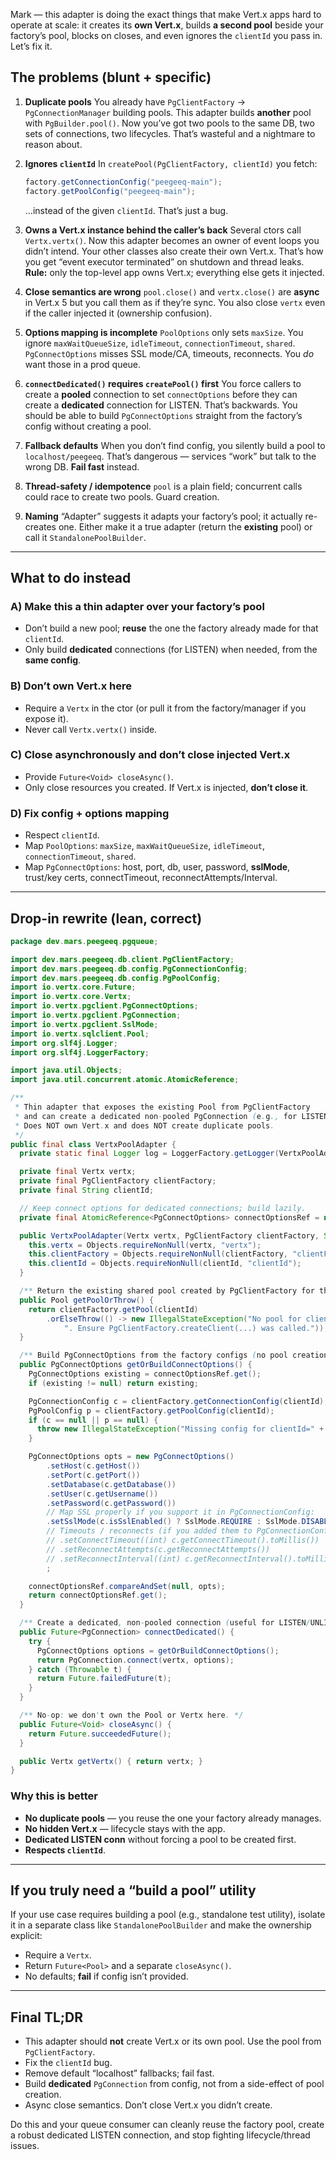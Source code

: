 Mark — this adapter is doing the exact things that make Vert.x apps hard to operate at scale: it creates its **own Vert.x**, builds **a second pool** beside your factory’s pool, blocks on closes, and even ignores the `clientId` you pass in. Let’s fix it.

## The problems (blunt + specific)

1. **Duplicate pools**
   You already have `PgClientFactory` → `PgConnectionManager` building pools. This adapter builds **another** pool with `PgBuilder.pool()`. Now you’ve got two pools to the same DB, two sets of connections, two lifecycles. That’s wasteful and a nightmare to reason about.

2. **Ignores `clientId`**
   In `createPool(PgClientFactory, clientId)` you fetch:

   ```java
   factory.getConnectionConfig("peegeeq-main");
   factory.getPoolConfig("peegeeq-main");
   ```

   …instead of the given `clientId`. That’s just a bug.

3. **Owns a Vert.x instance behind the caller’s back**
   Several ctors call `Vertx.vertx()`. Now this adapter becomes an owner of event loops you didn’t intend. Your other classes also create their own Vert.x. That’s how you get “event executor terminated” on shutdown and thread leaks.
   **Rule:** only the top-level app owns Vert.x; everything else gets it injected.

4. **Close semantics are wrong**
   `pool.close()` and `vertx.close()` are **async** in Vert.x 5 but you call them as if they’re sync. You also close `vertx` even if the caller injected it (ownership confusion).

5. **Options mapping is incomplete**
   `PoolOptions` only sets `maxSize`. You ignore `maxWaitQueueSize`, `idleTimeout`, `connectionTimeout`, `shared`. `PgConnectOptions` misses SSL mode/CA, timeouts, reconnects. You *do* want those in a prod queue.

6. **`connectDedicated()` requires `createPool()` first**
   You force callers to create a **pooled** connection to set `connectOptions` before they can create a **dedicated** connection for LISTEN. That’s backwards. You should be able to build `PgConnectOptions` straight from the factory’s config without creating a pool.

7. **Fallback defaults**
   When you don’t find config, you silently build a pool to `localhost/peegeeq`. That’s dangerous — services “work” but talk to the wrong DB. **Fail fast** instead.

8. **Thread-safety / idempotence**
   `pool` is a plain field; concurrent calls could race to create two pools. Guard creation.

9. **Naming**
   “Adapter” suggests it adapts your factory’s pool; it actually re-creates one. Either make it a true adapter (return the **existing** pool) or call it `StandalonePoolBuilder`.

---

## What to do instead

### A) Make this a thin adapter over **your factory’s pool**

* Don’t build a new pool; **reuse** the one the factory already made for that `clientId`.
* Only build **dedicated** connections (for LISTEN) when needed, from the **same config**.

### B) Don’t own Vert.x here

* Require a `Vertx` in the ctor (or pull it from the factory/manager if you expose it).
* Never call `Vertx.vertx()` inside.

### C) Close asynchronously and don’t close injected Vert.x

* Provide `Future<Void> closeAsync()`.
* Only close resources you created. If Vert.x is injected, **don’t close it**.

### D) Fix config + options mapping

* Respect `clientId`.
* Map `PoolOptions`: `maxSize`, `maxWaitQueueSize`, `idleTimeout`, `connectionTimeout`, `shared`.
* Map `PgConnectOptions`: host, port, db, user, password, **sslMode**, trust/key certs, connectTimeout, reconnectAttempts/Interval.

---

## Drop-in rewrite (lean, correct)

```java
package dev.mars.peegeeq.pgqueue;

import dev.mars.peegeeq.db.client.PgClientFactory;
import dev.mars.peegeeq.db.config.PgConnectionConfig;
import dev.mars.peegeeq.db.config.PgPoolConfig;
import io.vertx.core.Future;
import io.vertx.core.Vertx;
import io.vertx.pgclient.PgConnectOptions;
import io.vertx.pgclient.PgConnection;
import io.vertx.pgclient.SslMode;
import io.vertx.sqlclient.Pool;
import org.slf4j.Logger;
import org.slf4j.LoggerFactory;

import java.util.Objects;
import java.util.concurrent.atomic.AtomicReference;

/**
 * Thin adapter that exposes the existing Pool from PgClientFactory
 * and can create a dedicated non-pooled PgConnection (e.g., for LISTEN/UNLISTEN).
 * Does NOT own Vert.x and does NOT create duplicate pools.
 */
public final class VertxPoolAdapter {
  private static final Logger log = LoggerFactory.getLogger(VertxPoolAdapter.class);

  private final Vertx vertx;
  private final PgClientFactory clientFactory;
  private final String clientId;

  // Keep connect options for dedicated connections; build lazily.
  private final AtomicReference<PgConnectOptions> connectOptionsRef = new AtomicReference<>();

  public VertxPoolAdapter(Vertx vertx, PgClientFactory clientFactory, String clientId) {
    this.vertx = Objects.requireNonNull(vertx, "vertx");
    this.clientFactory = Objects.requireNonNull(clientFactory, "clientFactory");
    this.clientId = Objects.requireNonNull(clientId, "clientId");
  }

  /** Return the existing shared pool created by PgClientFactory for this clientId. */
  public Pool getPoolOrThrow() {
    return clientFactory.getPool(clientId)
        .orElseThrow(() -> new IllegalStateException("No pool for clientId=" + clientId +
            ". Ensure PgClientFactory.createClient(...) was called."));
  }

  /** Build PgConnectOptions from the factory configs (no pool creation required). */
  public PgConnectOptions getOrBuildConnectOptions() {
    PgConnectOptions existing = connectOptionsRef.get();
    if (existing != null) return existing;

    PgConnectionConfig c = clientFactory.getConnectionConfig(clientId);
    PgPoolConfig p = clientFactory.getPoolConfig(clientId);
    if (c == null || p == null) {
      throw new IllegalStateException("Missing config for clientId=" + clientId);
    }

    PgConnectOptions opts = new PgConnectOptions()
        .setHost(c.getHost())
        .setPort(c.getPort())
        .setDatabase(c.getDatabase())
        .setUser(c.getUsername())
        .setPassword(c.getPassword())
        // Map SSL properly if you support it in PgConnectionConfig:
        .setSslMode(c.isSslEnabled() ? SslMode.REQUIRE : SslMode.DISABLE)
        // Timeouts / reconnects (if you added them to PgConnectionConfig):
        // .setConnectTimeout((int) c.getConnectTimeout().toMillis())
        // .setReconnectAttempts(c.getReconnectAttempts())
        // .setReconnectInterval((int) c.getReconnectInterval().toMillis())
        ;

    connectOptionsRef.compareAndSet(null, opts);
    return connectOptionsRef.get();
  }

  /** Create a dedicated, non-pooled connection (useful for LISTEN/UNLISTEN). */
  public Future<PgConnection> connectDedicated() {
    try {
      PgConnectOptions options = getOrBuildConnectOptions();
      return PgConnection.connect(vertx, options);
    } catch (Throwable t) {
      return Future.failedFuture(t);
    }
  }

  /** No-op: we don't own the Pool or Vertx here. */
  public Future<Void> closeAsync() {
    return Future.succeededFuture();
  }

  public Vertx getVertx() { return vertx; }
}
```

### Why this is better

* **No duplicate pools** — you reuse the one your factory already manages.
* **No hidden Vert.x** — lifecycle stays with the app.
* **Dedicated LISTEN conn** without forcing a pool to be created first.
* **Respects `clientId`**.

---

## If you truly need a “build a pool” utility

If your use case requires building a pool (e.g., standalone test utility), isolate it in a separate class like `StandalonePoolBuilder` and make the ownership explicit:

* Require a `Vertx`.
* Return `Future<Pool>` and a separate `closeAsync()`.
* No defaults; **fail** if config isn’t provided.

---

## Final TL;DR

* This adapter should **not** create Vert.x or its own pool. Use the pool from `PgClientFactory`.
* Fix the `clientId` bug.
* Remove default “localhost” fallbacks; fail fast.
* Build **dedicated** `PgConnection` from config, not from a side-effect of pool creation.
* Async close semantics. Don’t close Vert.x you didn’t create.

Do this and your queue consumer can cleanly reuse the factory pool, create a robust dedicated LISTEN connection, and stop fighting lifecycle/thread issues.
